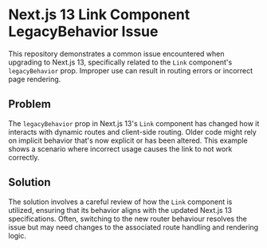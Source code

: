 # Next.js 13 Link Component LegacyBehavior Issue

This repository demonstrates a common issue encountered when upgrading to Next.js 13, specifically related to the `Link` component's `legacyBehavior` prop.  Improper use can result in routing errors or incorrect page rendering.

## Problem

The `legacyBehavior` prop in Next.js 13's `Link` component has changed how it interacts with dynamic routes and client-side routing.  Older code might rely on implicit behavior that's now explicit or has been altered.  This example shows a scenario where incorrect usage causes the link to not work correctly.

## Solution

The solution involves a careful review of how the `Link` component is utilized, ensuring that its behavior aligns with the updated Next.js 13 specifications. Often, switching to the new router behaviour resolves the issue but may need changes to the associated route handling and rendering logic.